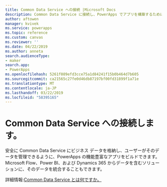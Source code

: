 ```yaml
---
title: Common Data Service への接続 |Microsoft Docs
description: Common Data Service に接続し、PowerApps でアプリを構築するために使用する方法について説明します。
author: aftowen
manager: kvivek
ms.service: powerapps
ms.topic: reference
ms.custom: canvas
ms.reviewer: ''
ms.date: 04/22/2019
ms.author: anneta
search.audienceType:
- maker
search.app:
- PowerApps
ms.openlocfilehash: 5261f089efd3cce75a1d84241f15b0b464d7b605
ms.sourcegitcommit: ca21565c27fe0d46db87197bf00fd31899f1a71e
ms.translationtype: MT
ms.contentlocale: ja-JP
ms.lasthandoff: 03/22/2019
ms.locfileid: "58395165"
---
```

# <a name="connect-to-common-data-service"></a>Common Data Service への接続します。

安全に Common Data Service にビジネス データを格納し、ユーザーがそのデータを管理できるように、PowerApps の機能豊富なアプリをビルドできます。 Microsoft Flow、Power BI、および Dynamics 365 からデータを含むソリューションに、そのデータを統合することもできます。

詳細情報:[Common Data Service とは何ですか。](../../common-data-service/data-platform-intro.md)
